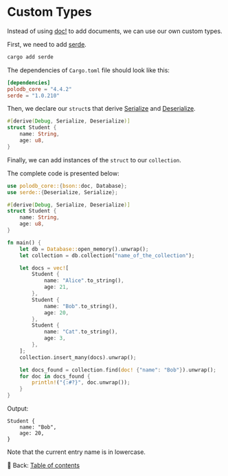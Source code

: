 # Custom Types

Instead of using [doc!](https://docs.rs/bson/latest/bson/macro.doc.html) to add documents, we can use our own custom types.

First, we need to add [serde](https://docs.rs/serde/latest/serde/).

```sh
cargo add serde
```

The dependencies of `Cargo.toml` file should look like this:

```toml
[dependencies]
polodb_core = "4.4.2"
serde = "1.0.210"
```

Then, we declare our `struct`s that derive [Serialize](https://docs.rs/serde/latest/serde/trait.Serialize.html) and [Deserialize](https://docs.rs/serde/latest/serde/trait.Deserialize.html).

```rust
#[derive(Debug, Serialize, Deserialize)]
struct Student {
    name: String,
    age: u8,
}
```

Finally, we can add instances of the `struct` to our `collection`.

The complete code is presented below:

```rust
use polodb_core::{bson::doc, Database};
use serde::{Deserialize, Serialize};

#[derive(Debug, Serialize, Deserialize)]
struct Student {
    name: String,
    age: u8,
}

fn main() {
    let db = Database::open_memory().unwrap();
    let collection = db.collection("name_of_the_collection");

    let docs = vec![
        Student {
            name: "Alice".to_string(),
            age: 21,
        },
        Student {
            name: "Bob".to_string(),
            age: 20,
        },
        Student {
            name: "Cat".to_string(),
            age: 3,
        },
    ];
    collection.insert_many(docs).unwrap();

    let docs_found = collection.find(doc! {"name": "Bob"}).unwrap();
    for doc in docs_found {
        println!("{:#?}", doc.unwrap());
    }
}
```

Output:

```text
Student {
    name: "Bob",
    age: 20,
}
```

Note that the current entry name is in lowercase.

<!-- :arrow_right:  Next:  -->

:blue_book: Back: [Table of contents](./../README.md)
